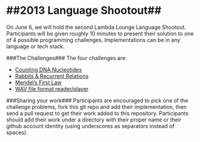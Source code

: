 ##2013 Language Shootout##
======================

On June 6, we will hold the second Lambda Lounge Language Shootout. Participants will be given roughly 
10 minutes to present their solution to one of 4 possible programming challenges.  Implementations can be in 
any language or tech stack.  

###The Challenges###
The four challenges are:

  * [Counting DNA Nucleotides](http://rosalind.info/problems/dna/)
  * [Rabbits & Recurrent Relations](http://rosalind.info/problems/fib/)
  * [Mendel’s First Law](http://rosalind.info/problems/iprb/)
  * [WAV file format reader/player](https://ccrma.stanford.edu/courses/422/projects/WaveFormat/)

###Sharing your work###
Participants are encouraged to pick one of the challenge problems, fork this git repo and add their implementation, 
then send a pull request to get their work added to this repository.  Participants should add their work under a directory
with their proper name or their github account identity (using underscores as separators instead of spaces).



